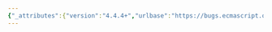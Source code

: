 ```yaml
---
{"_attributes":{"version":"4.4.4+","urlbase":"https://bugs.ecmascript.org/","maintainer":"dherman@mozilla.com"},"bug":{"bug_id":368,"creation_ts":"2012-05-28 00:44:00 -0700","short_desc":"Duplicate parameter names in non-strict function cause assertion failure in InitializeBinding","delta_ts":"2012-09-28 12:53:20 -0700","product":"Draft for 6th Edition","component":"technical issue","version":"Rev 7: May 4, 2012 Draft","rep_platform":"All","op_sys":"All","bug_status":"RESOLVED","resolution":"FIXED","priority":"Normal","bug_severity":"enhancement","everconfirmed":true,"reporter":{"uid":"utatane.tea","name":"Yusuke Suzuki"},"assigned_to":{"uid":"allen","name":"Allen Wirfs-Brock"},"long_desc":[{"commentid":957,"comment_count":0,"who":{"uid":"utatane.tea","name":"Yusuke Suzuki"},"bug_when":"2012-05-28 00:44:00 -0700","thetext":"See https://mail.mozilla.org/pipermail/es-discuss/2012-May/022917.html\n\nIn the latest ES.next draft(May 4), section 10.5.3 Function Declaration Instantiation step 5 is following\n\n  5. For each String argName in parameterNames, in list order do\n    a. Let alreadyDeclared be the result of calling env’s HasBinding concrete method passing argName as the argument.\n    b. NOTE Duplicate parameter names can only occur in non-strict code.\n    c. If alreadyDeclared is false, then\n      i. Call env’s CreateMutableBinding concrete method passing argName as the argument.\n    d. If strict is false, then\n      i. Call env’s InitializeBinding concrete method passing argName, and undefined as the arguments.\n\nIn the step d-i, if strict is false, engine always call env.InitializeBinding(argName, undefined).\nBut if code is non-strict mode, duplicate parameter names may be provided.\n\nAnd section 10.2.1.1.8, InitializeBinding, step 2 is following\n\n  2. Assert: envRec must have an uninitialised binding for N.\n\nSo for example,\n\n  // this is non-strict function\n  function test(a, a) {\n  }\n  test(1, 1);\n\nengine execute above script and raise assertion failure because of calling InitializeBinding to the same name twice."},{"commentid":982,"comment_count":1,"who":{"uid":"allen","name":"Allen Wirfs-Brock"},"bug_when":"2012-06-14 18:24:45 -0700","thetext":"The fix for this specific issue is to move 5.d under 5.c:\n\n5. For each String argName in parameterNames, in list order do\n    a. Let alreadyDeclared be the result of calling env’s HasBinding concrete\nmethod passing argName as the argument.\n    b. NOTE Duplicate parameter names can only occur in non-strict code.\n    c. If alreadyDeclared is false, then\n      i. Call env’s CreateMutableBinding concrete method passing argName as the\nargument.\n     ii. If strict is false, then\n         1. Call env’s InitializeBinding concrete method passing argName, and\nundefined as the arguments.\n\nIn other words, on the first occurrence of a name in a non-strict parameter, the binding of the name is initialized to undefined.  This allows them to be multiply initialized by step 8.d.\n\nBasically, non-string parameters are treated similarly to var declarations while strict parameters are treated similarly to let declarations."},{"commentid":1188,"comment_count":2,"who":{"uid":"allen","name":"Allen Wirfs-Brock"},"bug_when":"2012-07-08 16:24:44 -0700","thetext":"fixed in editor's draft"},{"commentid":1772,"comment_count":3,"who":{"uid":"allen","name":"Allen Wirfs-Brock"},"bug_when":"2012-09-28 12:53:20 -0700","thetext":"fixed in rev10, Sept. 27 2012 draft.  But this whole section is going to be rewritten in the near future"}]}}
---
```

